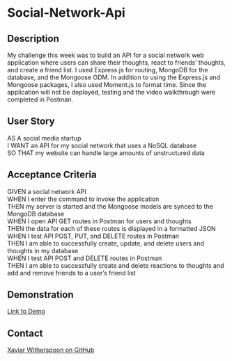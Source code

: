 # Social-Network-Api

## Description

My challenge this week was to build an API for a social network web application where users can share their thoughts, react to friends’ thoughts, and create a friend list. I used Express.js for routing, MongoDB for the database, and the Mongoose ODM. In addition to using the Express.js and Mongoose packages, I also used Moment.js to format time. Since the application will not be deployed, testing and the video walkthrough were completed in Postman.

## User Story

AS A social media startup  
I WANT an API for my social network that uses a NoSQL database  
SO THAT my website can handle large amounts of unstructured data  

## Acceptance Criteria

GIVEN a social network API  
WHEN I enter the command to invoke the application  
THEN my server is started and the Mongoose models are synced to the MongoDB database  
WHEN I open API GET routes in Postman for users and thoughts  
THEN the data for each of these routes is displayed in a formatted JSON  
WHEN I test API POST, PUT, and DELETE routes in Postman  
THEN I am able to successfully create, update, and delete users and thoughts in my database  
WHEN I test API POST and DELETE routes in Postman  
THEN I am able to successfully create and delete reactions to thoughts and add and remove friends to a user’s friend list  

## Demonstration

[Link to Demo](https://drive.google.com/file/d/19AO2SqAZyDGflrpjjPg36FimgtGQT65q/view)  

## Contact
[Xaviar Witherspoon on GitHub](https://github.com/codemonkeyspoon)